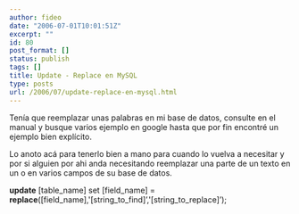 ```yaml
---
author: fideo
date: "2006-07-01T10:01:51Z"
excerpt: ""
id: 80
post_format: []
status: publish
tags: []
title: Update - Replace en MySQL
type: posts
url: /2006/07/update-replace-en-mysql.html
---
```

Tenía que reemplazar unas palabras en mi base de datos, consulte en el manual y busque varios ejemplo en google hasta que por fin encontré un ejemplo bien explícito.

Lo anoto acá para tenerlo bien a mano para cuando lo vuelva a necesitar y por si alguien por ahi anda necesitando reemplazar una parte de un texto en un o en varios campos de su base de datos.

**update** \[table\_name\] set \[field\_name\] = **replace**(\[field\_name\],'\[string\_to\_find\]’,'\[string\_to\_replace\]’);

